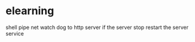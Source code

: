 # elearning
shell pipe net
watch dog to http server if the server stop restart the server service





